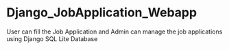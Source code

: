 # Django_JobApplication_Webapp

User can fill the Job Application and Admin can manage the job applications using Django SQL Lite Database

